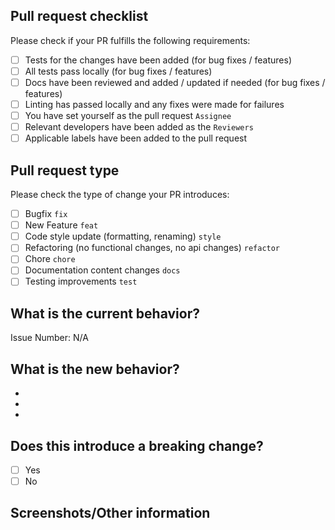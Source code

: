 ## Pull request checklist

Please check if your PR fulfills the following requirements:

- [ ] Tests for the changes have been added (for bug fixes / features)
- [ ] All tests pass locally (for bug fixes / features)
- [ ] Docs have been reviewed and added / updated if needed (for bug fixes / features)
- [ ] Linting has passed locally and any fixes were made for failures
- [ ] You have set yourself as the pull request `Assignee`
- [ ] Relevant developers have been added as the `Reviewers`
- [ ] Applicable labels have been added to the pull request

## Pull request type

<!-- Please try to limit your pull request to one type, submit multiple pull requests if needed. -->

Please check the type of change your PR introduces:

- [ ] Bugfix `fix`
- [ ] New Feature `feat`
- [ ] Code style update (formatting, renaming) `style`
- [ ] Refactoring (no functional changes, no api changes) `refactor`
- [ ] Chore `chore`
- [ ] Documentation content changes `docs`
- [ ] Testing improvements `test`

## What is the current behavior?

<!-- Please describe the current behavior that you are modifying, or link to a relevant issue. -->

Issue Number: N/A

## What is the new behavior?

<!-- Please describe the behavior or changes that are being added by this PR. -->

-
-
-

## Does this introduce a breaking change?

- [ ] Yes
- [ ] No

<!-- If this introduces a breaking change, please describe the impact and migration path for existing applications below. -->

## Screenshots/Other information

<!-- Any other information that is important to this PR such as screenshots of how the component looks before and after the change. -->
